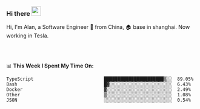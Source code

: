 ### Hi there <img src="https://media.giphy.com/media/hvRJCLFzcasrR4ia7z/giphy.gif" width="25px">

<!-- ![visitors](https://visitor-badge.glitch.me/badge?page_id=dislfyer.dislfyer) -->

Hi, I'm Alan, a Software Engineer 🚀 from China, 🏠 base in shanghai. Now working in Tesla.

<br/>
<br/>

📊 **This Week I Spent My Time On:**


<!--START_SECTION:waka-->

```text
TypeScript                          ██████████████████████▒░░  89.05%
Bash                                █▓░░░░░░░░░░░░░░░░░░░░░░░  6.43%
Docker                              ▓░░░░░░░░░░░░░░░░░░░░░░░░  2.49%
Other                               ▒░░░░░░░░░░░░░░░░░░░░░░░░  1.08%
JSON                                ░░░░░░░░░░░░░░░░░░░░░░░░░  0.54%
```

<!--END_SECTION:waka-->

<!--
**About Me:**
 -->
